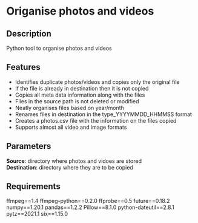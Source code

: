# Origanise photos and videos
## Description
Python tool to organise photos and videos
## Features
* Identifies duplicate photos/videos and copies only the original file
* If the file is already in destination then it is not copied
* Copies all meta data information along with the files
* Files in the source path is not deleted or modified
* Neatly organises files based on year/month
* Renames files in destination in the type_YYYYMMDD_HHMMSS format
* Creates a photos.csv file with the information on the files copied
* Supports almost all video and image formats
## Parameters
**Source**: directory where photos and vidoes are stored  
**Destination**: directory where they are to be copied
## Requirements
ffmpeg==1.4
ffmpeg-python==0.2.0
ffprobe==0.5
future==0.18.2
numpy==1.20.1
pandas==1.2.2
Pillow==8.1.0
python-dateutil==2.8.1
pytz==2021.1
six==1.15.0
